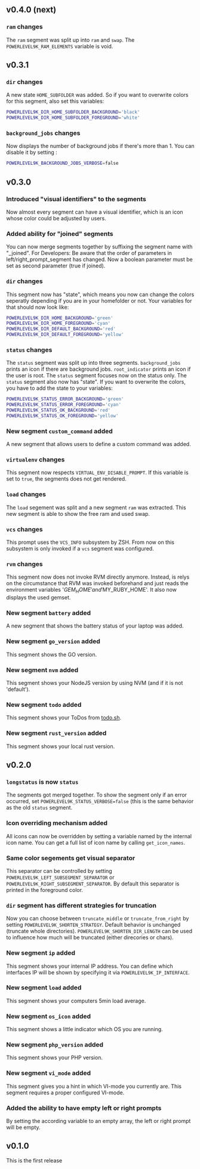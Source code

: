 ## v0.4.0 (next)

### `ram` changes

The `ram` segment was split up into `ram` and `swap`. The `POWERLEVEL9K_RAM_ELEMENTS`
variable is void.

## v0.3.1

### `dir` changes

A new state `HOME_SUBFOLDER` was added. So if you want to overwrite
colors for this segment, also set this variables:
```zsh
POWERLEVEL9K_DIR_HOME_SUBFOLDER_BACKGROUND='black'
POWERLEVEL9K_DIR_HOME_SUBFOLDER_FOREGROUND='white'
```

### `background_jobs` changes
Now displays the number of background jobs if there's more than 1.
You can disable it by setting :
```zsh
POWERLEVEL9K_BACKGROUND_JOBS_VERBOSE=false
```

## v0.3.0

### Introduced "visual identifiers" to the segments

Now almost every segment can have a visual identifier, which is an
icon whose color could be adjusted by users.

### Added ability for "joined" segments

You can now merge segments together by suffixing the segment name with "_joined".
For Developers: Be aware that the order of parameters in left/right_prompt_segment
has changed. Now a boolean parameter must be set as second parameter (true if joined).

### `dir` changes

This segment now has "state", which means you now can change the colors seperatly
depending if you are in your homefolder or not.
Your variables for that should now look like:
```zsh
POWERLEVEL9K_DIR_HOME_BACKGROUND='green'
POWERLEVEL9K_DIR_HOME_FOREGROUND='cyan'
POWERLEVEL9K_DIR_DEFAULT_BACKGROUND='red'
POWERLEVEL9K_DIR_DEFAULT_FOREGROUND='yellow'
```

### `status` changes

The `status` segment was split up into three segments. `background_jobs` prints
an icon if there are background jobs. `root_indicator` prints an icon if the user
is root. The `status` segment focuses now on the status only.
The `status` segment also now has "state". If you want to overwrite the colors,
you have to add the state to your variables:
```zsh
POWERLEVEL9K_STATUS_ERROR_BACKGROUND='green'
POWERLEVEL9K_STATUS_ERROR_FOREGROUND='cyan'
POWERLEVEL9K_STATUS_OK_BACKGROUND='red'
POWERLEVEL9K_STATUS_OK_FOREGROUND='yellow'
```

### New segment `custom_command` added

A new segment that allows users to define a custom command was added.

### `virtualenv` changes

This segment now respects `VIRTUAL_ENV_DISABLE_PROMPT`. If this variable is set
to `true`, the segments does not get rendered.

### `load` changes

The `load` segement was split and a new segment `ram` was extracted. This new
segment is able to show the free ram and used swap.

### `vcs` changes

This prompt uses the `VCS_INFO` subsystem by ZSH. From now on this subsystem
is only invoked if a `vcs` segment was configured.

### `rvm` changes

This segment now does not invoke RVM directly anymore. Instead, is relys on the
circumstance that RVM was invoked beforehand and just reads the environment
variables '$GEM_HOME' and '$MY_RUBY_HOME'. It also now displays the used gemset.

### New segment `battery` added

A new segment that shows the battery status of your laptop was added.

### New segment `go_version` added

This segment shows the GO version.

### New segment `nvm` added

This segment shows your NodeJS version by using NVM (and if it is not 'default').

### New segment `todo` added

This segment shows your ToDos from [todo.sh](http://todotxt.com/).

### New segment `rust_version` added

This segment shows your local rust version.

## v0.2.0

### `longstatus` is now `status`

The segments got merged together. To show the segment only if an error occurred,
set `POWERLEVEL9K_STATUS_VERBOSE=false` (this is the same behavior as the old
`status` segment.

### Icon overriding mechanism added

All icons can now be overridden by setting a variable named by the internal icon
name. You can get a full list of icon name by calling `get_icon_names`.

### Same color segements get visual separator

This separator can be controlled by setting `POWERLEVEL9K_LEFT_SUBSEGMENT_SEPARATOR`
or `POWERLEVEL9K_RIGHT_SUBSEGMENT_SEPARATOR`. By default this separator is
printed in the foreground color.

### `dir` segment has different strategies for truncation

Now you can choose between `truncate_middle` or `truncate_from_right` by setting
`POWERLEVEL9K_SHORTEN_STRATEGY`. Default behavior is unchanged (truncate whole
directories). `POWERLEVEL9K_SHORTEN_DIR_LENGTH` can be used to influence how
much will be truncated (either direcories or chars).

### New segment `ip` added

This segment shows your internal IP address. You can define which interfaces IP
will be shown by specifying it via `POWERLEVEL9K_IP_INTERFACE`.

### New segment `load` added

This segment shows your computers 5min load average.

### New segment `os_icon` added

This segment shows a little indicator which OS you are running.

### New segment `php_version` added

This segment shows your PHP version.

### New segment `vi_mode` added

This segment gives you a hint in which VI-mode you currently are. This
segment requires a proper configured VI-mode.

### Added the ability to have empty left or right prompts

By setting the according variable to an empty array, the left or right
prompt will be empty.

## v0.1.0

This is the first release
